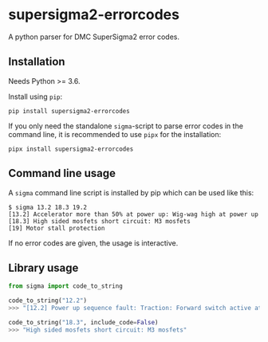 # supersigma2-errorcodes

A python parser for DMC SuperSigma2 error codes.

## Installation

Needs Python >= 3.6.

Install using `pip`:

```
pip install supersigma2-errorcodes
```

If you only need the standalone `sigma`-script to parse error codes in the command line,
it is recommended to use `pipx` for the installation:

```
pipx install supersigma2-errorcodes
```

## Command line usage

A `sigma` command line script is installed by pip which can be used like this:

```shell
$ sigma 13.2 18.3 19.2
[13.2] Accelerator more than 50% at power up: Wig-wag high at power up
[18.3] High sided mosfets short circuit: M3 mosfets
[19] Motor stall protection
```

If no error codes are given, the usage is interactive.

## Library usage

```python
from sigma import code_to_string

code_to_string("12.2")
>>> "[12.2] Power up sequence fault: Traction: Forward switch active at power up"

code_to_string("18.3", include_code=False)
>>> "High sided mosfets short circuit: M3 mosfets"
```
